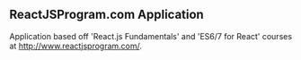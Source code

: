 ## ReactJSProgram.com Application

Application based off 'React.js Fundamentals' and 'ES6/7 for React' courses at http://www.reactjsprogram.com/.
